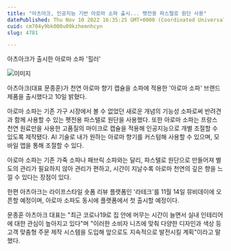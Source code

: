 ```yaml
---
title: "아츠아크, 인공지능 기반 아로마 소파 출시... 펫전용 파스텔로 원단 사용"
datePublished: Thu Nov 10 2022 16:35:25 GMT+0000 (Coordinated Universal Time)
cuid: cm704y9bk000u09kzhemnhcyn
slug: 4781

---
```



아츠아크가 출시한 아로마 소파 '힐러'

![이미지](https://cdn.hashnode.com/res/hashnode/image/upload/v1739257401927/a13f7d66-6665-47d6-bdbc-9b65dc9448dd.jpeg)

아츠아크(대표 문종훈)가 천연 아로마 향기 캡슐을 소파에 적용한 '아로마 소파' 브랜드 제품을 출시했다고 10일 밝혔다.

아로마 소파는 기존 가구 시장에서 볼 수 없었던 새로운 개념의 기능성 소파로써 반려견과 함께 사용할 수 있는 펫전용 파스텔로 원단을 사용했다. 또한 아로마 소파는 프랑스 천연 원료만을 사용한 고품질의 마이크로 캡슐을 적용해 인공지능으로 개별 조절할 수 있도록 제작됐다. AI 기술로 내가 원하는 아로마 향기를 커스텀해 사용할 수 있으며, 모바일 앱을 통해 조절할 수 있다.

아로마 소파는 기존 가죽 소파나 패브릭 소파와는 달리, 파스텔로 원단으로 만들어져 별도의 관리가 필요하지 않아 관리가 편하고, 시간이 지날수록 아로마 천연의 깊은 향을 느낄 수 있다는 장점이 있다.

한편 아츠아크는 라이프스타일 숏폼 리뷰 플랫폼인 '라테크'를 11월 14일 뮤비데이에 오픈할 예정이며, 아로마 소파도 동시에 플랫폼에서 첫 출시할 예정이다.

문종훈 아츠아크 대표는 "최근 코로나19로 집 안에 머무는 시간이 늘면서 실내 인테리어에 대한 관심이 높아지고 있다"며 "이러한 소비자 니즈에 맞춰 다양한 디자인과 색상 등 고객 맞춤형 주문 제작 시스템을 도입해 앞으로도 지속적으로 발전시킬 계획"이라고 말했다.